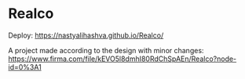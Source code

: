 # Realco

Deploy: https://nastyalihashva.github.io/Realco/

A project made according to the design with minor changes: https://www.firma.com/file/kEVO5l8dmhI80RdChSpAEn/Realco?node-id=0%3A1
